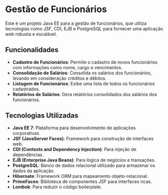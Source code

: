 # Gestão de Funcionários

Este é um projeto Java EE para a gestão de funcionários, que utiliza tecnologias como JSF, CDI, EJB e PostgreSQL para fornecer uma aplicação web robusta e escalável.

## Funcionalidades

- **Cadastro de Funcionários**: Permite o cadastro de novos funcionários com informações como nome, cargo e vencimentos.
- **Consolidação de Salários**: Consolida os salários dos funcionários, levando em consideração créditos e débitos.
- **Listagem de Funcionários**: Exibe uma lista de todos os funcionários cadastrados.
- **Relatórios de Salários**: Gera relatórios consolidados dos salários dos funcionários.

## Tecnologias Utilizadas

- **Java EE 7**: Plataforma para desenvolvimento de aplicações corporativas.
- **JSF (JavaServer Faces)**: Framework para construção de interfaces web.
- **CDI (Contexts and Dependency Injection)**: Para injeção de dependências.
- **EJB (Enterprise Java Beans)**: Para lógica de negócios e transações.
- **PostgreSQL**: Banco de dados relacional utilizado para armazenar os dados da aplicação.
- **Hibernate**: Framework ORM para mapeamento objeto-relacional.
- **PrimeFaces**: Biblioteca de componentes JSF para interfaces ricas.
- **Lombok**: Para reduzir o código boilerplate.

